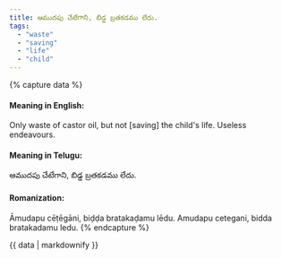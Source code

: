 ```yaml
---
title: ఆముదపు చేటేగాని, బిడ్డ బ్రతకడము లేదు.
tags:
  - "waste"
  - "saving"
  - "life"
  - "child"
---
```


{% capture data %}
#### Meaning in English:
Only waste of castor oil, but not [saving] the child's life.
Useless endeavours.

#### Meaning in Telugu:
ఆముదపు చేటేగాని, బిడ్డ బ్రతకడము లేదు.

#### Romanization:
Āmudapu cēṭēgāni, biḍḍa bratakaḍamu lēdu.
Amudapu cetegani, bidda bratakadamu ledu.
{% endcapture %}

{{ data | markdownify }}

